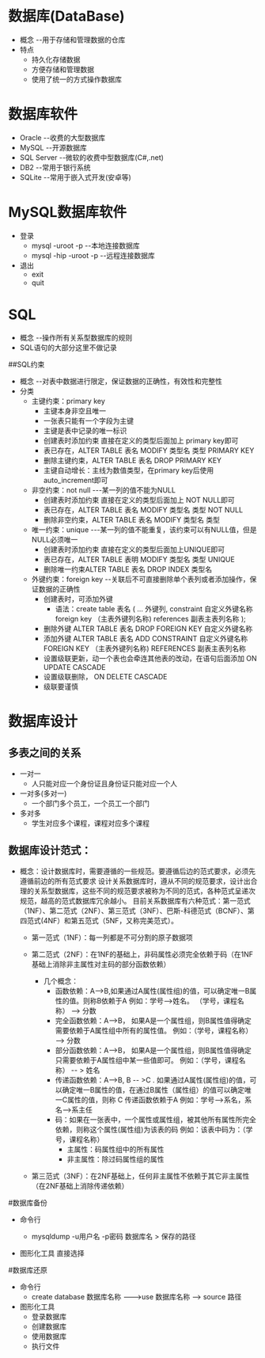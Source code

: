 # 数据库(DataBase)
* 概念 --用于存储和管理数据的仓库
* 特点
	* 持久化存储数据
	* 方便存储和管理数据
	* 使用了统一的方式操作数据库

# 数据库软件
* Oracle --收费的大型数据库
* MySQL --开源数据库
* SQL Server --微软的收费中型数据库(C#,.net)
* DB2 --常用于银行系统
* SQLite --常用于嵌入式开发(安卓等)

#	MySQL数据库软件
* 登录
	* mysql -uroot -p --本地连接数据库
	* mysql -hip -uroot -p --远程连接数据库
* 退出
	* exit
	* quit

# SQL
* 概念 --操作所有关系型数据库的规则
* SQL语句的大部分这里不做记录

##SQL约束
* 概念 --对表中数据进行限定，保证数据的正确性，有效性和完整性
* 分类
	* 主键约束：primary key
		* 主键本身非空且唯一
		* 一张表只能有一个字段为主键
		* 主键是表中记录的唯一标识
		* 创建表时添加约束 直接在定义的类型后面加上 primary key即可
		* 表已存在，ALTER TABLE 表名 MODIFY 类型名 类型 PRIMARY KEY
		* 删除主键约束，ALTER TABLE 表名 DROP PRIMARY KEY
		* 主键自动增长：主线为数值类型，在primary key后使用auto_increment即可
	* 非空约束：not null ---某一列的值不能为NULL
		* 创建表时添加约束 直接在定义的类型后面加上 NOT NULL即可
		* 表已存在，ALTER TABLE 表名 MODIFY 类型名 类型 NOT NULL
		* 删除非空约束，ALTER TABLE 表名 MODIFY 类型名 类型
	* 唯一约束：unique ---某一列的值不能重复，该约束可以有NULL值，但是NULL必须唯一
		* 创建表时添加约束 直接在定义的类型后面加上UNIQUE即可
		* 表已存在，ALTER TABLE 表明 MODIFY 类型名 类型 UNIQUE
		* 删除唯一约束ALTER TABLE 表名 DROP INDEX 类型名
	* 外键约束：foreign key --关联后不可直接删除单个表列或者添加操作，保证数据的正确性
		* 创建表时，可添加外键
			* 语法：create table 表名
					(
						...
						外键列,
						constraint 自定义外键名称 foreign key （主表外键列名称) references 副表主表列名称
									);
		* 删除外键 ALTER TABLE 表名 DROP FOREIGN KEY 自定义外键名称
		* 添加外键 ALTER TABLE 表名 ADD CONSTRAINT 自定义外键名称 FOREIGN KEY （主表外键列名称) REFERENCES 副表主表列名称
		* 设置级联更新，动一个表也会牵连其他表的改动，在语句后面添加 ON UPDATE CASCADE
		* 设置级联删除， ON DELETE CASCADE
		* 级联要谨慎
	
#	数据库设计

##	多表之间的关系
*	一对一
	*	人只能对应一个身份证且身份证只能对应一个人
*	一对多(多对一)
	*	一个部门多个员工，一个员工一个部门
*	多对多
	*	学生对应多个课程，课程对应多个课程	

## 数据库设计范式：
* 概念：设计数据库时，需要遵循的一些规范。要遵循后边的范式要求，必须先遵循前边的所有范式要求
设计关系数据库时，遵从不同的规范要求，设计出合理的关系型数据库，这些不同的规范要求被称为不同的范式，各种范式呈递次规范，越高的范式数据库冗余越小。
目前关系数据库有六种范式：第一范式（1NF）、第二范式（2NF）、第三范式（3NF）、巴斯-科德范式（BCNF）、第四范式(4NF）和第五范式（5NF，又称完美范式）。
	* 第一范式（1NF）：每一列都是不可分割的原子数据项
	*	第二范式（2NF）：在1NF的基础上，非码属性必须完全依赖于码（在1NF基础上消除非主属性对主码的部分函数依赖）
		* 几个概念：
			* 函数依赖：A-->B,如果通过A属性(属性组)的值，可以确定唯一B属性的值。则称B依赖于A
						例如：学号-->姓名。  （学号，课程名称） --> 分数
			* 完全函数依赖：A-->B， 如果A是一个属性组，则B属性值得确定需要依赖于A属性组中所有的属性值。
						例如：（学号，课程名称） --> 分数
			* 部分函数依赖：A-->B， 如果A是一个属性组，则B属性值得确定只需要依赖于A属性组中某一些值即可。
						例如：（学号，课程名称） -- > 姓名
			* 传递函数依赖：A-->B, B -- >C . 如果通过A属性(属性组)的值，可以确定唯一B属性的值，在通过B属性（属性组）的值可以确定唯一C属性的值，则称 C 传递函数依赖于A
						例如：学号-->系名，系名-->系主任
			* 码：如果在一张表中，一个属性或属性组，被其他所有属性所完全依赖，则称这个属性(属性组)为该表的码
						例如：该表中码为：（学号，课程名称）
				* 主属性：码属性组中的所有属性
				* 非主属性：除过码属性组的属性
						
	* 第三范式（3NF）：在2NF基础上，任何非主属性不依赖于其它非主属性（在2NF基础上消除传递依赖）

#数据库备份
* 命令行
	* mysqldump -u用户名 -p密码 数据库名 > 保存的路径
	
* 图形化工具
	直接选择

#数据库还原
* 命令行 
	* create database 数据库名称 --->use 数据库名称 --> source 路径
* 图形化工具 
	* 登录数据库
	* 创建数据库
	* 使用数据库
	* 执行文件